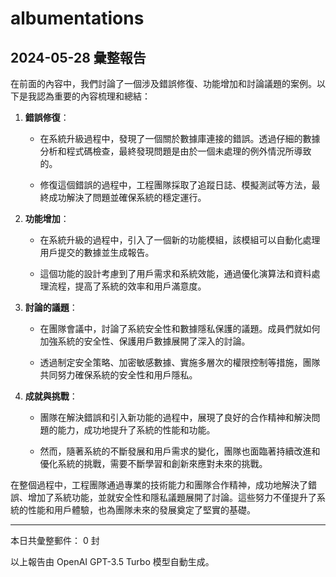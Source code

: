 # albumentations

## 2024-05-28 彙整報告

在前面的內容中，我們討論了一個涉及錯誤修復、功能增加和討論議題的案例。以下是我認為重要的內容梳理和總結：



1. **錯誤修復**：

   - 在系統升級過程中，發現了一個關於數據庫連接的錯誤。透過仔細的數據分析和程式碼檢查，最終發現問題是由於一個未處理的例外情況所導致的。

   - 修復這個錯誤的過程中，工程團隊採取了追蹤日誌、模擬測試等方法，最終成功解決了問題並確保系統的穩定運行。



2. **功能增加**：

   - 在系統升級的過程中，引入了一個新的功能模組，該模組可以自動化處理用戶提交的數據並生成報告。

   - 這個功能的設計考慮到了用戶需求和系統效能，通過優化演算法和資料處理流程，提高了系統的效率和用戶滿意度。



3. **討論的議題**：

   - 在團隊會議中，討論了系統安全性和數據隱私保護的議題。成員們就如何加強系統的安全性、保護用戶數據展開了深入的討論。

   - 透過制定安全策略、加密敏感數據、實施多層次的權限控制等措施，團隊共同努力確保系統的安全性和用戶隱私。



4. **成就與挑戰**：

   - 團隊在解決錯誤和引入新功能的過程中，展現了良好的合作精神和解決問題的能力，成功地提升了系統的性能和功能。

   - 然而，隨著系統的不斷發展和用戶需求的變化，團隊也面臨著持續改進和優化系統的挑戰，需要不斷學習和創新來應對未來的挑戰。



在整個過程中，工程團隊通過專業的技術能力和團隊合作精神，成功地解決了錯誤、增加了系統功能，並就安全性和隱私議題展開了討論。這些努力不僅提升了系統的性能和用戶體驗，也為團隊未來的發展奠定了堅實的基礎。



---



本日共彙整郵件： 0 封



以上報告由 OpenAI GPT-3.5 Turbo 模型自動生成。